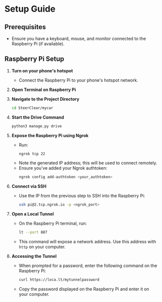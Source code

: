 

# Setup Guide

## Prerequisites
- Ensure you have a keyboard, mouse, and monitor connected to the Raspberry Pi (if available).

## Raspberry Pi Setup

1. **Turn on your phone's hotspot**  
   - Connect the Raspberry Pi to your phone's hotspot network.

2. **Open Terminal on Raspberry Pi**

3. **Navigate to the Project Directory**
   ```bash
   cd SteerClear/mycar
   ```

4. **Start the Drive Command**
   ```bash
   python3 manage.py drive
   ```

5. **Expose the Raspberry Pi using Ngrok**

   - Run:
     ```bash
     ngrok tcp 22
     ```
   - Note the generated IP address; this will be used to connect remotely.
   - Ensure you've added your Ngrok authtoken:
     ```bash
     ngrok config add-authtoken <your_authtoken>
     ```

6. **Connect via SSH**  
   - Use the IP from the previous step to SSH into the Raspberry Pi:
     ```bash
     ssh pi@2.tcp.ngrok.io -p <ngrok_port>
     ```

7. **Open a Local Tunnel**

   - On the Raspberry Pi terminal, run:
     ```bash
     lt --port 887
     ```
   - This command will expose a network address. Use this address with `http` on your computer.

8. **Accessing the Tunnel**

   - When prompted for a password, enter the following command on the Raspberry Pi:
     ```bash
     curl https://loca.lt/mytunnelpassword
     ```
   - Copy the password displayed on the Raspberry Pi and enter it on your computer.
